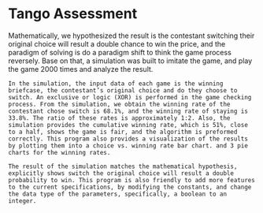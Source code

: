<h1> Tango Assessment</h1>
<p>
 	Mathematically, we hypothesized the result is the contestant switching their original choice will result a double chance to win the price, and the paradigm of solving is do a paradigm shift to think the game process reversely. Base on that, a simulation was built to imitate the game, and play the game 2000 times and analyze the result.
	
	In the simulation, the input data of each game is the winning briefcase, the contestant’s original choice and do they choose to switch. An exclusive or logic (XOR) is performed in the game checking process. From the simulation, we obtain the winning rate of the contestant chose switch is 68.1%, and the winning rate of staying is 33.8%. The ratio of these rates is approximately 1:2. Also, the simulation provides the cumulative winning rate, which is 51%, close to a half, shows the game is fair, and the algorithm is preformed correctly. This program also provides a visualization of the results by plotting them into a choice vs. winning rate bar chart. and 3 pie charts for the winning rates.
	
	The result of the simulation matches the mathematical hypothesis,  explicitly shows switch the original choice will result a double probability to win. This program is also friendly to add more features to the current specifications, by modifying the constants, and change the data type of the parameters, specifically, a boolean to an integer. 
</p>
